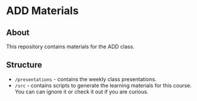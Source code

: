 # ADD Materials

## About

This repository contains materials for the ADD class.

## Structure

- `/presentations` - contains the weekly class presentations.
- `/src` - contains scripts to generate the learning materials for this course. You can can ignore it or check it out if you are curious.
